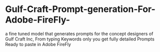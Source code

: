 # Gulf-Craft-Prompt-generation-For-Adobe-FireFly-
a fine tuned model that generates prompts for the concept designers of Gulf Craft Inc, From typing Keywords only you get fully detailed Prompts Ready to paste in Adobe FireFly
